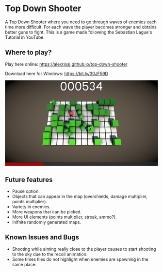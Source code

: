 # Top Down Shooter

A Top Down Shooter where you need to go through waves of enemies each time more difficult.
For each wave the player becomes stronger and obtains better guns to fight.
This is a game made following the Sebastian Lague's Tutorial in YouTube.

## Where to play?

Play here online: https://alexriosj.github.io/top-down-shooter

Download here for Windows: https://bit.ly/30JF59D

![Screenshot](./Screenshots/screenshot01.png)

## Future features
* Pause option.
* Objects that can appear in the map (overshields, damage multiplier, points multiplier).
* Variety in enemies.
* More weapons that can be picked.
* More UI elements (points multiplier, streak, ammo?).
* Inifnite randomly generated maps.

## Known Issues and Bugs

* Shooting while aiming really close to the player causes to start shooting to the sky due to the recoil animation.
* Some times tiles do not highlight when enemies are spawning in the same place.
